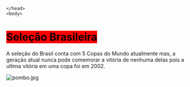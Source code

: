 <!DOCTYPE html>
<html lang="pt-BR">
    <head>
        <meta charset="UTF-8">
        <meta name="viewport" content="width=device-width inicial-scale:1.0">
        <title> Allan </title>
        <link rel="stylesheet" type="text/css" href="styles.css" />
        
    </head>
    <body>
   <h1><mark style="background-color:red;">Seleção Brasileira</mark></h1>
    <p>A seleção do Brasil conta com 5 Copas do Mundo atualmente mas, a geração atual nunca pode comemorar a vitória de nenhuma delas pois a ultima vitória em uma copa foi em 2002.</p> 
<picture>
  <source media="(min-width: 600px)" />
  <img src="images/dinosaur.jpg" alt="pombo.jpg" />
</picture>
    </body>
</html>
